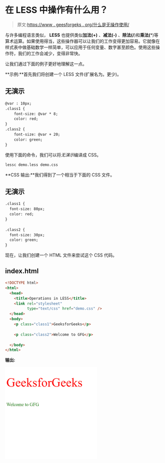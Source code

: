 # 在 LESS 中操作有什么用？

> 原文:[https://www . geesforgeks . org/什么是无操作使用/](https://www.geeksforgeeks.org/what-is-the-use-of-operations-in-less/)

与许多编程语言类似， **LESS** 也提供类似**加法(+)** 、**减法(-)** 、**除法(/**)和**乘法(***)等算术运算。如果使用得当，这些操作器可以让我们的工作变得更加容易。它就像在样式表中做基础数学一样简单，可以应用于任何变量、数字甚至颜色。使用这些操作符，我们的工作会减少，变得非常快。

让我们通过下面的例子更好地理解这一点。

**示例:**首先我们将创建一个 LESS 文件(扩展名为。更少)。

## 无演示

```html
@var : 10px;
.class1 {
    font-size: @var * 8;
    color: red;
}
.class2 {
    font-size: @var + 20;
    color: green;
}
```

使用下面的命令，我们可以将*无演示*编译成 CSS。

```html
lessc demo.less demo.css
```

**CSS 输出:**我们得到了一个相当于下面的 CSS 文件。

## 无演示

```html
.class1 {
  font-size: 80px;
  color: red;
}

.class2 {
  font-size: 30px;
  color: green;
}
```

现在，让我们创建一个 HTML 文件来尝试这个 CSS 代码。

## index.html

```html
<!DOCTYPE html>
<html>
  <head>
    <title>Operations in LESS</title>
    <link rel="stylesheet" 
          type="text/css" href="demo.css" />
  </head>
  <body>
    <p class="class1">GeeksforGeeks</p>

    <p class="class2">Welcome to GFG</p>

  </body>
</html>
```

**输出:**

![](img/a1a7086cd19c4ba52babe4c1b3e0b79e.png)